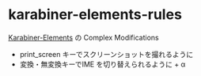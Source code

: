 # karabiner-elements-rules

[Karabiner-Elements](https://karabiner-elements.pqrs.org/) の Complex Modifications

- print_screen キーでスクリーンショットを撮れるように
- 変換・無変換キーでIME を切り替えられるように + α
